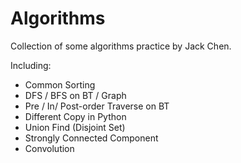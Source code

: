 # Algorithms
Collection of some algorithms practice by Jack Chen.

Including:
- Common Sorting
- DFS / BFS on BT / Graph
- Pre / In/ Post-order Traverse on BT
- Different Copy in Python
- Union Find (Disjoint Set)
- Strongly Connected Component
- Convolution